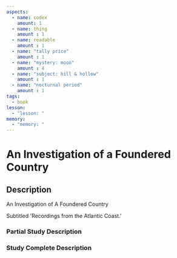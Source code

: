 ```yaml
---
aspects: 
  - name: codex
    amount: 1
  - name: thing
    amount : 1
  - name: readable
    amount : 1
  - name: "tally price"
    amount : 1
  - name: "mystery: moon"
    amount : 4
  - name: "subject: hill & hollow"
    amount : 1
  - name: "nocturnal period"
    amount : 1
tags:
  - book
lesson:
  - "lesson: "
memory:
  - "memory: "
---
```


# An Investigation of a Foundered Country

## Description
An Investigation of A Foundered Country

Subtitled 'Recordings from the Atlantic Coast.'
### Partial Study Description

### Study Complete Description
